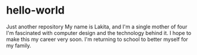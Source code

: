 # hello-world
Just another repository
My name is Lakita, and I'm a single mother of four I'm fascinated with computer design and the technology behind it. I hope to make this my career very soon.
I'm returning to school to better myself for my family.
